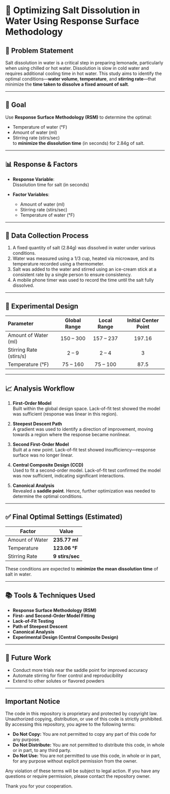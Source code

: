 # 🍋 Optimizing Salt Dissolution in Water Using Response Surface Methodology

## 📌 Problem Statement

Salt dissolution in water is a critical step in preparing lemonade, particularly when using chilled or hot water. Dissolution is slow in cold water and requires additional cooling time in hot water. This study aims to identify the optimal conditions—**water volume**, **temperature**, and **stirring rate**—that minimize the **time taken to dissolve a fixed amount of salt**.

---

## 🎯 Goal

Use **Response Surface Methodology (RSM)** to determine the optimal:
- Temperature of water (°F)
- Amount of water (ml)
- Stirring rate (stirs/sec)  
to **minimize the dissolution time** (in seconds) for 2.84g of salt.

---

## 📊 Response & Factors

- **Response Variable**:  
  Dissolution time for salt (in seconds)

- **Factor Variables**:
  - Amount of water (ml)
  - Stirring rate (stirs/sec)
  - Temperature of water (°F)

---

## 🧪 Data Collection Process

1. A fixed quantity of salt (2.84g) was dissolved in water under various conditions.
2. Water was measured using a 1/3 cup, heated via microwave, and its temperature recorded using a thermometer.
3. Salt was added to the water and stirred using an ice-cream stick at a consistent rate by a single person to ensure consistency.
4. A mobile phone timer was used to record the time until the salt fully dissolved.

---

## 🧮 Experimental Design

| Parameter               | Global Range     | Local Range     | Initial Center Point |
|:----------------------|:----------------:|:----------------:|:--------------------:|
| Amount of Water (ml)   | 150 – 300        | 157 – 237        | 197.16               |
| Stirring Rate (stirs/s)| 2 – 9            | 2 – 4            | 3                    |
| Temperature (°F)       | 75 – 160         | 75 – 100         | 87.5                 |

---

## 📈 Analysis Workflow

1. **First-Order Model**  
   Built within the global design space. Lack-of-fit test showed the model was sufficient (response was linear in this region).

2. **Steepest Descent Path**  
   A gradient was used to identify a direction of improvement, moving towards a region where the response became nonlinear.

3. **Second First-Order Model**  
   Built at a new point. Lack-of-fit test showed insufficiency—response surface was no longer linear.

4. **Central Composite Design (CCD)**  
   Used to fit a second-order model. Lack-of-fit test confirmed the model was now sufficient, indicating significant interactions.

5. **Canonical Analysis**  
   Revealed a **saddle point**. Hence, further optimization was needed to determine the optimal conditions.

---

## ✅ Final Optimal Settings (Estimated)

| Factor         | Value               |
|----------------|---------------------|
| Amount of Water| **235.77 ml**       |
| Temperature    | **123.06 °F**       |
| Stirring Rate  | **9 stirs/sec**     |

These conditions are expected to **minimize the mean dissolution time** of salt in water.

---

## 📚 Tools & Techniques Used

- **Response Surface Methodology (RSM)**
- **First- and Second-Order Model Fitting**
- **Lack-of-Fit Testing**
- **Path of Steepest Descent**
- **Canonical Analysis**
- **Experimental Design (Central Composite Design)**

---

## 🧂 Future Work

- Conduct more trials near the saddle point for improved accuracy
- Automate stirring for finer control and reproducibility
- Extend to other solutes or flavored powders

---

## Important Notice

The code in this repository is proprietary and protected by copyright law. Unauthorized copying, distribution, or use of this code is strictly prohibited. By accessing this repository, you agree to the following terms:

- **Do Not Copy:** You are not permitted to copy any part of this code for any purpose.
- **Do Not Distribute:** You are not permitted to distribute this code, in whole or in part, to any third party.
- **Do Not Use:** You are not permitted to use this code, in whole or in part, for any purpose without explicit permission from the owner.

Any violation of these terms will be subject to legal action. If you have any questions or require permission, please contact the repository owner.

Thank you for your cooperation.
